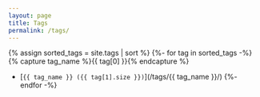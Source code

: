 ```yaml
---
layout: page
title: Tags
permalink: /tags/
---
```


{% assign sorted_tags = site.tags | sort %}
{%- for tag in sorted_tags -%}
  {% capture tag_name %}{{ tag[0] }}{% endcapture %}
  - [`{{ tag_name }} ({{ tag[1].size }})`](/tags/{{ tag_name }}/)
{%- endfor -%}